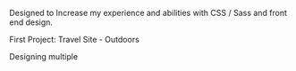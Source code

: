 Designed to Increase my experience and abilities with CSS / Sass and front end design.

First Project:
Travel Site - Outdoors


Designing multiple 